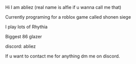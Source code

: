 Hi I am abliez (real name is alfie if u wanna call me that)

Currently programing for a roblox game called shonen siege

I play lots of Rhythia

Biggest 86 glazer


discord: abliez


If u want to contact me for anything dm me on discord.
